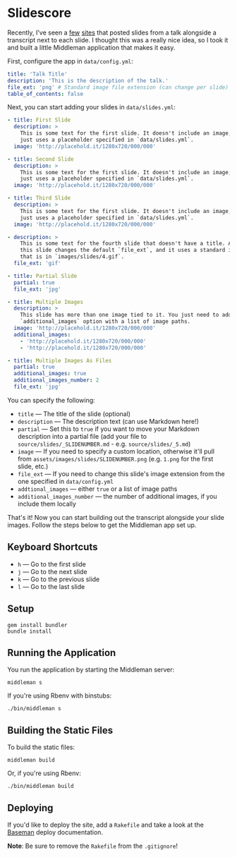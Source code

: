 Slidescore
==========

Recently, I've seen a [few](http://wolfslittlestore.be/html-prototyping-talk/)
[sites](http://idlewords.com/bt14.htm) that posted slides from a talk alongside
a transcript next to each slide. I thought this was a really nice idea, so I
took it and built a little Middleman application that makes it easy.

First, configure the app in `data/config.yml`:

```yml
title: 'Talk Title'
description: 'This is the description of the talk.'
file_ext: 'png' # Standard image file extension (can change per slide)
table_of_contents: false
```

Next, you can start adding your slides in `data/slides.yml`:

```yml
- title: First Slide
  description: >
    This is some text for the first slide. It doesn't include an image, so it
    just uses a placeholder specified in `data/slides.yml`.
  image: 'http://placehold.it/1280x720/000/000'

- title: Second Slide
  description: >
    This is some text for the first slide. It doesn't include an image, so it
    just uses a placeholder specified in `data/slides.yml`.
  image: 'http://placehold.it/1280x720/000/000'

- title: Third Slide
  description: >
    This is some text for the first slide. It doesn't include an image, so it
    just uses a placeholder specified in `data/slides.yml`.
  image: 'http://placehold.it/1280x720/000/000'

- description: >
    This is some text for the fourth slide that doesn't have a title. Also,
    this slide changes the default `file_ext`, and it uses a standard image
    that is in `images/slides/4.gif`.
  file_ext: 'gif'

- title: Partial Slide
  partial: true
  file_ext: 'jpg'

- title: Multiple Images
  description: >
    This slide has more than one image tied to it. You just need to add an
    `additional_images` option with a list of image paths.
  image: 'http://placehold.it/1280x720/000/000'
  additional_images:
    - 'http://placehold.it/1280x720/000/000'
    - 'http://placehold.it/1280x720/000/000'

- title: Multiple Images As Files
  partial: true
  additional_images: true
  additional_images_number: 2
  file_ext: 'jpg'
```

You can specify the following:

- `title` &mdash; The title of the slide (optional)
- `description` &mdash; The description text (can use Markdown here!)
- `partial` &mdash; Set this to `true` if you want to move your Markdown description into a partial file (add your file to `source/slides/_SLIDENUMBER.md` - e.g. `source/slides/_5.md`)
- `image` &mdash; If you need to specify a custom location, otherwise it'll pull from `assets/images/slides/SLIDENUMBER.png` (e.g. `1.png` for the first slide, etc.)
- `file_ext` &mdash; If you need to change this slide's image extension from the one specified in `data/config.yml`
- `addtional_images` &mdash; either `true` or a list of image paths
- `additional_images_number` &mdash; the number of additional images, if you include them locally

That's it! Now you can start building out the transcript alongside your slide images. Follow the steps below to get the Middleman app set up.

Keyboard Shortcuts
------------------

- `h` &mdash; Go to the first slide
- `j` &mdash; Go to the next slide
- `k` &mdash; Go to the previous slide
- `l` &mdash; Go to the last slide

Setup
-----

```shell
gem install bundler
bundle install
```

Running the Application
-----------------------

You run the application by starting the Middleman server:

```shell
middleman s
```

If you're using Rbenv with binstubs:

```shell
./bin/middleman s
```

Building the Static Files
-------------------------

To build the static files:

```shell
middleman build
```

Or, if you're using Rbenv:

```shell
./bin/middleman build
```

Deploying
---------

If you'd like to deploy the site, add a `Rakefile` and take a look at the [Baseman](https://github.com/drewbarontini/baseman#deploying) deploy documentation.

**Note**: Be sure to remove the `Rakefile` from the `.gitignore`!
